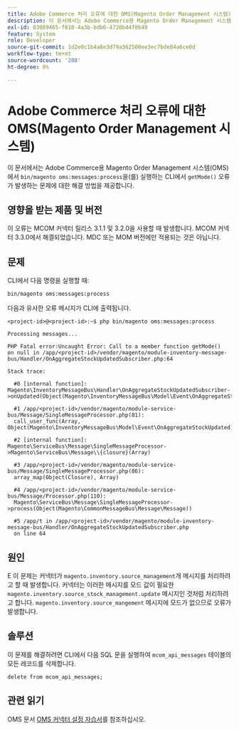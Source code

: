 ```yaml
---
title: Adobe Commerce 처리 오류에 대한 OMS(Magento Order Management 시스템)
description: 이 문서에서는 Adobe Commerce용 Magento Order Management 시스템(OMS)에서 'bin/magento oms:messages:process'를 실행하는 CLI에서 'getMode()' 오류가 발생하는 문제에 대한 해결 방법을 제공합니다.
exl-id: 83089465-f810-4a3b-bdb6-4720b44f0b49
feature: System
role: Developer
source-git-commit: 1d2e0c1b4a8e3d79a362500ee3ec7bde84a6ce0d
workflow-type: tm+mt
source-wordcount: '208'
ht-degree: 0%

---
```


# Adobe Commerce 처리 오류에 대한 OMS(Magento Order Management 시스템)

이 문서에서는 Adobe Commerce용 Magento Order Management 시스템(OMS)에서 `bin/magento oms:messages:process`을(를) 실행하는 CLI에서 `getMode()` 오류가 발생하는 문제에 대한 해결 방법을 제공합니다.

## 영향을 받는 제품 및 버전

이 오류는 MCOM 커넥터 릴리스 3.1.1 및 3.2.0을 사용할 때 발생합니다. MCOM 커넥터 3.3.0에서 해결되었습니다. MDC 또는 MOM 버전에만 적용되는 것은 아닙니다.

## 문제

CLI에서 다음 명령을 실행할 때:

`bin/magento oms:messages:process`

다음과 유사한 오류 메시지가 CLI에 출력됩니다.

```
<project-id>@<project-id>:~$ php bin/magento oms:messages:process

Processing messages...

PHP Fatal error:Uncaught Error: Call to a member function getMode()
on null in /app/<project-id>/vendor/magento/module-inventory-message-bus/Handler/OnAggregateStockUpdatedSubscriber.php:64

Stack trace:

  #0 [internal function]: Magento\InventoryMessageBus\Handler\OnAggregateStockUpdatedSubscriber->onUpdated(Object(Magento\InventoryMessageBus\Model\Event\OnAggregateStockUpdated))

  #1 /app/<project-id>/vendor/magento/module-service-bus/Message/SingleMessageProcessor.php(81):
  call_user_func(Array, Object(Magento\InventoryMessageBus\Model\Event\OnAggregateStockUpdated))

  #2 [internal function]: Magento\ServiceBus\Message\SingleMessageProcessor->Magento\ServiceBus\Message\\{closure}(Array)

  #3 /app/<project-id>/vendor/magento/module-service-bus/Message/SingleMessageProcessor.php(86):
  array_map(Object(Closure), Array)

  #4 /app/<project-id>/vendor/magento/module-service-bus/Message/Processor.php(110):
  Magento\ServiceBus\Message\SingleMessageProcessor->process(Object(Magento\CommonMessageBus\Message\Message))

  #5 /app/t in /app/<project-id>/vendor/magento/module-inventory-message-bus/Handler/OnAggregateStockUpdatedSubscriber.php
  on line 64
```

## 원인

E
이 문제는 커넥터가 `magento.inventory.source_management`개 메시지를 처리하려고 할 때 발생합니다. 커넥터는 이러한 메시지를 모드 값이 필요한 `magento.inventory.source_stock_management.update` 메시지인 것처럼 처리하려고 합니다. `magento.inventory.source_mangement` 메시지에 모드가 없으므로 오류가 발생합니다.

## 솔루션

이 문제를 해결하려면 CLI에서 다음 SQL 문을 실행하여 `mcom_api_messages` 테이블의 모든 레코드를 삭제합니다.

`delete from mcom_api_messages;`

## 관련 읽기

OMS 문서 [OMS 커넥터 설정 자습서](https://omsdocs.magento.com/en/integration/connector/setup-tutorial/)를 참조하십시오.
